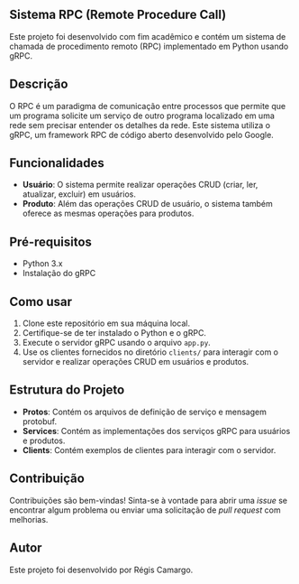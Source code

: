 ## Sistema RPC (Remote Procedure Call)

Este projeto foi desenvolvido com fim acadêmico e contém um sistema de chamada de procedimento remoto (RPC) implementado em Python usando gRPC.

## Descrição

O RPC é um paradigma de comunicação entre processos que permite que um programa solicite um serviço de outro programa localizado em uma rede sem precisar entender os detalhes da rede. Este sistema utiliza o gRPC, um framework RPC de código aberto desenvolvido pelo Google.

## Funcionalidades

- **Usuário**: O sistema permite realizar operações CRUD (criar, ler, atualizar, excluir) em usuários.
- **Produto**: Além das operações CRUD de usuário, o sistema também oferece as mesmas operações para produtos.

## Pré-requisitos

- Python 3.x
- Instalação do gRPC

## Como usar

1. Clone este repositório em sua máquina local.
2. Certifique-se de ter instalado o Python e o gRPC.
3. Execute o servidor gRPC usando o arquivo `app.py`.
4. Use os clientes fornecidos no diretório `clients/` para interagir com o servidor e realizar operações CRUD em usuários e produtos.

## Estrutura do Projeto

- **Protos**: Contém os arquivos de definição de serviço e mensagem protobuf.
- **Services**: Contém as implementações dos serviços gRPC para usuários e produtos.
- **Clients**: Contém exemplos de clientes para interagir com o servidor.

## Contribuição

Contribuições são bem-vindas! Sinta-se à vontade para abrir uma *issue* se encontrar algum problema ou enviar uma solicitação de *pull request* com melhorias.

## Autor

Este projeto foi desenvolvido por Régis Camargo.
